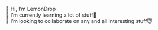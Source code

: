 👋 Hi, I’m LemonDrop  
🌱 I’m currently learning a lot of stuff🐣  
💞️ I’m looking to collaborate on any and all interesting stuff😇  

<!---
<div align= "center" markdown="1">

[![Typing SVG](https://readme-typing-svg.herokuapp.com/?center=true&height=60&width=600&size=40&font=Fira+Sans&color=a15fdf&vCenter=true&lines=Flutter+Developer;Unity+GameDev;Competitve+Programmer;Full+Stack+WebDev;)](https://git.io/typing-svg)

Here

### 🔎 Me on the Web
[![Twitter](https://img.shields.io/badge/Twitter-%231DA1F2.svg?style=for-the-badge&logo=Twitter&logoColor=white&link=https://twitter.com/lemondrop847)](https://twitter.com/lemondrop847)
[![LinkedIn](https://img.shields.io/badge/linkedin-%230077B5.svg?style=for-the-badge&logo=linkedin&logoColor=white&link=https://www.linkedin.com/in/nitin-mishra847/)](https://www.linkedin.com/in/nitin-mishra847/)
[![Instagram](https://img.shields.io/badge/Instagram-%23E4405F.svg?style=for-the-badge&logo=Instagram&logoColor=white&link=https://instagram.com/lemon_drop_847/)](https://instagram.com/lemon_drop_847)
[![Gmail](https://img.shields.io/badge/Gmail-D14836?style=for-the-badge&logo=gmail&logoColor=white&link=mailto:awesomenitin847@gmail.com)](mailto:awesomenitin847@gmail.com)
[![GitHub](https://img.shields.io/badge/github-%23121011.svg?style=for-the-badge&logo=github&logoColor=white&link=https://github.com/LemonDrop847)](https://github.com/LemonDrop847)

### Noob CP profiles  
[![Codechef](https://img.shields.io/badge/dynamic/json?label=CodeChef&query=%24.rating&url=https://competitive-coding-api.herokuapp.com/api/codechef/sherbet_lemon&prefix=Rating%20&color=684273&logo=codechef&logoColor=f5f5dc&labelColor=7b5e47&style=for-the-badge&cacheSeconds=86400)](https://www.codechef.com/users/sherbet_lemon)
[![Codeforces](https://img.shields.io/badge/dynamic/json?&color=1f8acb&logo=codeforces&label=Codeforces&url=https://competitive-coding-api.herokuapp.com/api/codeforces/lemondrop_47&query=%24.rating&prefix=Rating%20&style=for-the-badge&cacheSeconds=86400)](https://codeforces.com/profile/lemondrop_47)
[![Hackerrank](https://img.shields.io/badge/-Hackerrank-2EC866?style=for-the-badge&logo=HackerRank&logoColor=white&link=https://www.hackerrank.com/lemondrop_847)](https://www.hackerrank.com/lemondrop_847)
[![LeetCode](https://img.shields.io/badge/LeetCode-000000?style=for-the-badge&logo=LeetCode&logoColor=#d16c06&link=https://leetcode.com/LemonDrop47/)](https://leetcode.com/LemonDrop47/)

### 🖥️Stuff I Try My Best To Understand

[![Visual Studio Code](https://img.shields.io/badge/Visual%20Studio%20Code-0078d7.svg?style=for-the-badge&logo=visual-studio-code&logoColor=white&link=https://code.visualstudio.com/)](https://code.visualstudio.com/)  
[![C++](https://img.shields.io/badge/c++-%2300599C.svg?style=for-the-badge&logo=c%2B%2B&logoColor=white&link=https://cplusplus.com/)](https://cplusplus.com/)
[![C](https://img.shields.io/badge/c-%2300599C.svg?style=for-the-badge&logo=c&logoColor=white&link=https://www.cprogramming.com/)](https://www.cprogramming.com/)
[![Python](https://img.shields.io/badge/python-3670A0?style=for-the-badge&logo=python&logoColor=ffdd54&link=https://www.python.org/)](https://www.python.org/)
[![Java](https://img.shields.io/badge/java-%23ED8B00.svg?style=for-the-badge&logo=java&logoColor=white&link=https://www.java.com/en/)](https://www.java.com/en/)  
[![Unity](https://img.shields.io/badge/unity-%23000000.svg?style=for-the-badge&logo=unity&logoColor=white&link=https://unity.com/)](https://unity.com/)
[![C#](https://img.shields.io/badge/c%23-%23239120.svg?style=for-the-badge&logo=c-sharp&logoColor=white&link=https://docs.microsoft.com/en-us/dotnet/csharp/)](https://docs.microsoft.com/en-us/dotnet/csharp/)
[![Unreal Engine](https://img.shields.io/badge/unrealengine-%23313131.svg?style=for-the-badge&logo=unrealengine&logoColor=white&link=https://www.unrealengine.com/en-US)](https://www.unrealengine.com/en-US)  
[![Flutter](https://img.shields.io/badge/Flutter-%2302569B.svg?style=for-the-badge&logo=Flutter&logoColor=white&link=https://flutter.dev/)](https://flutter.dev/)
[![Dart](https://img.shields.io/badge/dart-%230175C2.svg?style=for-the-badge&logo=dart&logoColor=white&link=https://dart.dev/)](https://dart.dev/) 
[![Firebase](https://img.shields.io/badge/firebase-%23039BE5.svg?style=for-the-badge&logo=firebase&link=https://firebase.google.com/)](https://firebase.google.com/)  
[![HTML5](https://img.shields.io/badge/html5-%23E34F26.svg?style=for-the-badge&logo=html5&logoColor=white&link=https://devdocs.io/html/)](https://devdocs.io/html/)
[![CSS3](https://img.shields.io/badge/css3-%231572B6.svg?style=for-the-badge&logo=css3&logoColor=white&link=https://devdocs.io/css/)](https://devdocs.io/css/)
[![Bootstrap](https://img.shields.io/badge/bootstrap-%23563D7C.svg?style=for-the-badge&logo=bootstrap&logoColor=white&link=https://getbootstrap.com/)](https://getbootstrap.com/)
[![JavaScript](https://img.shields.io/badge/javascript-%23323330.svg?style=for-the-badge&logo=javascript&logoColor=%23F7DF1E&link=https://javascript.info/)](https://javascript.info/)
[![MongoDB](https://img.shields.io/badge/MongoDB-%234ea94b.svg?style=for-the-badge&logo=mongodb&logoColor=white&link=https://www.mongodb.com/)](https://www.mongodb.com/)
[![React](https://img.shields.io/badge/react-%2320232a.svg?style=for-the-badge&logo=react&logoColor=%2361DAFB&link=https://reactjs.org/)](https://reactjs.org/)
[![Express.js](https://img.shields.io/badge/express.js-%23404d59.svg?style=for-the-badge&logo=express&logoColor=%2361DAFB&link=https://expressjs.com/)](https://expressjs.com/)
[![NodeJS](https://img.shields.io/badge/node.js-6DA55F?style=for-the-badge&logo=node.js&logoColor=white&link=https://nodejs.org/en/)](https://nodejs.org/en/)
[![Git](https://img.shields.io/badge/git-%23F05033.svg?style=for-the-badge&logo=git&logoColor=white&link=https://git-scm.com/)](https://git-scm.com/)  
[![Adobe Premiere Pro](https://img.shields.io/badge/Adobe%20Premiere%20Pro-9999FF.svg?style=for-the-badge&logo=Adobe%20Premiere%20Pro&logoColor=white&link=https://www.adobe.com/products/premiere.html)](https://www.adobe.com/products/premiere.html)
[![Adobe After Effects](https://img.shields.io/badge/Adobe%20After%20Effects-9999FF.svg?style=for-the-badge&logo=Adobe%20After%20Effects&logoColor=white&link=https://www.adobe.com/products/aftereffects.html)](https://www.adobe.com/products/aftereffects.html)
[![Adobe Illustrator](https://img.shields.io/badge/adobe%20illustrator-%23FF9A00.svg?style=for-the-badge&logo=adobe%20illustrator&logoColor=white&link=https://www.adobe.com/products/illustrator.html)](https://www.adobe.com/products/illustrator.html)
[![Adobe Photoshop](https://img.shields.io/badge/adobe%20photoshop-%2331A8FF.svg?style=for-the-badge&logo=adobe%20photoshop&logoColor=white&link=https://www.adobe.com/products/photoshop.html)](https://www.adobe.com/products/photoshop.html)
[![Figma](https://img.shields.io/badge/figma-%23F24E1E.svg?style=for-the-badge&logo=figma&logoColor=white&link=https://www.figma.com/)](https://www.figma.com/)
[![Canva](https://img.shields.io/badge/Canva-%2300C4CC.svg?style=for-the-badge&logo=Canva&logoColor=white&link=https://www.canva.com/)](https://www.canva.com/)

![Visitor Badge](https://komarev.com/ghpvc/?username=LemonDrop847&color=blueviolet&style=for-the-badge&label=Visitors+Here)
</div>
<!---
LemonDrop847/LemonDrop847 is a ✨ special ✨ repository because its `README.md` (this file) appears on your GitHub profile.
You can click the Preview link to take a look at your changes.
--->
